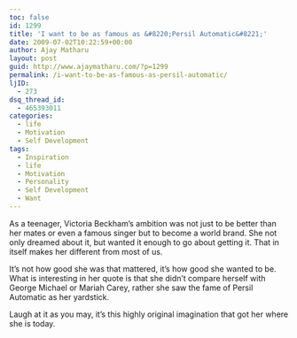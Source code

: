 ```yaml
---
toc: false
id: 1299
title: 'I want to be as famous as &#8220;Persil Automatic&#8221;'
date: 2009-07-02T10:22:59+00:00
author: Ajay Matharu
layout: post
guid: http://www.ajaymatharu.com/?p=1299
permalink: /i-want-to-be-as-famous-as-persil-automatic/
ljID:
  - 273
dsq_thread_id:
  - 465393011
categories:
  - life
  - Motivation
  - Self Development
tags:
  - Inspiration
  - life
  - Motivation
  - Personality
  - Self Development
  - Want
---
```

<p class="MsoNormal">
  As a teenager, Victoria Beckham’s ambition was not just to be better than her mates or even a famous singer but to become a world brand. She not only dreamed about it, but wanted it enough to go about getting it. That in itself makes her different from most of us.
</p>

<p class="MsoNormal">
  It’s not how good she was that mattered, it’s how good she wanted to be. What is interesting in her quote is that she didn’t compare herself with George Michael or Mariah Carey, rather she saw the fame of Persil Automatic as her yardstick.
</p>

<p class="MsoNormal">
  Laugh at it as you may, it’s this highly original imagination that got her where she is today.
</p>

